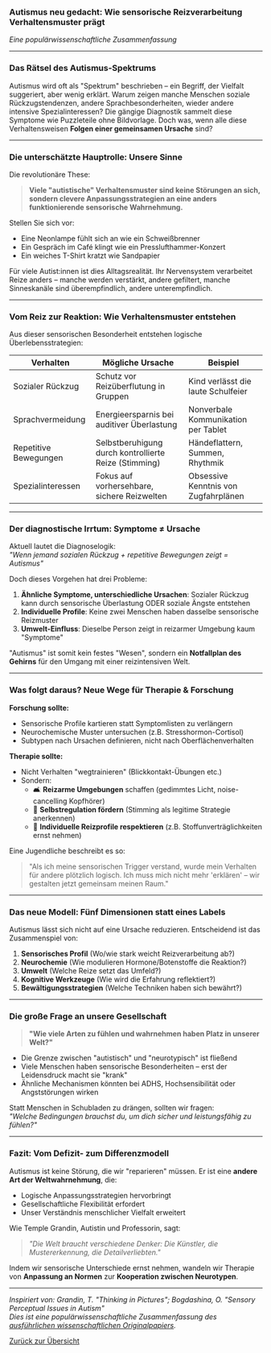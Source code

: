### Autismus neu gedacht: Wie sensorische Reizverarbeitung Verhaltensmuster prägt  
*Eine populärwissenschaftliche Zusammenfassung*

---

### Das Rätsel des Autismus-Spektrums  
Autismus wird oft als "Spektrum" beschrieben – ein Begriff, der Vielfalt suggeriert, aber wenig erklärt. Warum zeigen manche Menschen soziale Rückzugstendenzen, andere Sprachbesonderheiten, wieder andere intensive Spezialinteressen? Die gängige Diagnostik sammelt diese Symptome wie Puzzleteile ohne Bildvorlage. Doch was, wenn alle diese Verhaltensweisen **Folgen einer gemeinsamen Ursache** sind?  

---

### Die unterschätzte Hauptrolle: Unsere Sinne  
Die revolutionäre These:  
> **Viele "autistische" Verhaltensmuster sind keine Störungen an sich, sondern clevere Anpassungsstrategien an eine anders funktionierende sensorische Wahrnehmung.**  

Stellen Sie sich vor:  
- Eine Neonlampe fühlt sich an wie ein Schweißbrenner  
- Ein Gespräch im Café klingt wie ein Presslufthammer-Konzert  
- Ein weiches T-Shirt kratzt wie Sandpapier  

Für viele Autist:innen ist dies Alltagsrealität. Ihr Nervensystem verarbeitet Reize anders – manche werden verstärkt, andere gefiltert, manche Sinneskanäle sind überempfindlich, andere unterempfindlich.  

---

### Vom Reiz zur Reaktion: Wie Verhaltensmuster entstehen  
Aus dieser sensorischen Besonderheit entstehen logische Überlebensstrategien:  

| **Verhalten**         | **Mögliche Ursache**                                  | **Beispiel**                          |
|------------------------|-------------------------------------------------------|---------------------------------------|
| Sozialer Rückzug       | Schutz vor Reizüberflutung in Gruppen                | Kind verlässt die laute Schulfeier    |
| Sprachvermeidung       | Energieersparnis bei auditiver Überlastung           | Nonverbale Kommunikation per Tablet   |
| Repetitive Bewegungen  | Selbstberuhigung durch kontrollierte Reize (Stimming)| Händeflattern, Summen, Rhythmik       |
| Spezialinteressen      | Fokus auf vorhersehbare, sichere Reizwelten          | Obsessive Kenntnis von Zugfahrplänen  |

---

### Der diagnostische Irrtum: Symptome ≠ Ursache  
Aktuell lautet die Diagnoselogik:  
*"Wenn jemand sozialen Rückzug + repetitive Bewegungen zeigt = Autismus"*  

Doch dieses Vorgehen hat drei Probleme:  
1. **Ähnliche Symptome, unterschiedliche Ursachen**: Sozialer Rückzug kann durch sensorische Überlastung ODER soziale Ängste entstehen  
2. **Individuelle Profile**: Keine zwei Menschen haben dasselbe sensorische Reizmuster  
3. **Umwelt-Einfluss**: Dieselbe Person zeigt in reizarmer Umgebung kaum "Symptome"  

"Autismus" ist somit kein festes "Wesen", sondern ein **Notfallplan des Gehirns** für den Umgang mit einer reizintensiven Welt.  

---

### Was folgt daraus? Neue Wege für Therapie & Forschung  

**Forschung sollte:**  
- Sensorische Profile kartieren statt Symptomlisten zu verlängern  
- Neurochemische Muster untersuchen (z.B. Stresshormon-Cortisol)  
- Subtypen nach Ursachen definieren, nicht nach Oberflächenverhalten  

**Therapie sollte:**  
- Nicht Verhalten "wegtrainieren" (Blickkontakt-Übungen etc.)  
- Sondern:  
  - 🛋️ **Reizarme Umgebungen** schaffen (gedimmtes Licht, noise-cancelling Kopfhörer)  
  - 🔄 **Selbstregulation fördern** (Stimming als legitime Strategie anerkennen)  
  - 🧩 **Individuelle Reizprofile respektieren** (z.B. Stoffunverträglichkeiten ernst nehmen)  

Eine Jugendliche beschreibt es so:  
> "Als ich meine sensorischen Trigger verstand, wurde mein Verhalten für andere plötzlich logisch. Ich muss mich nicht mehr 'erklären' – wir gestalten jetzt gemeinsam meinen Raum."  

---

### Das neue Modell: Fünf Dimensionen statt eines Labels  
Autismus lässt sich nicht auf eine Ursache reduzieren. Entscheidend ist das Zusammenspiel von:  

1. **Sensorisches Profil** (Wo/wie stark weicht Reizverarbeitung ab?)  
2. **Neurochemie** (Wie modulieren Hormone/Botenstoffe die Reaktion?)  
3. **Umwelt** (Welche Reize setzt das Umfeld?)  
4. **Kognitive Werkzeuge** (Wie wird die Erfahrung reflektiert?)  
5. **Bewältigungsstrategien** (Welche Techniken haben sich bewährt?)  

---

### Die große Frage an unsere Gesellschaft  
> **"Wie viele Arten zu fühlen und wahrnehmen haben Platz in unserer Welt?"**  

- Die Grenze zwischen "autistisch" und "neurotypisch" ist fließend  
- Viele Menschen haben sensorische Besonderheiten – erst der Leidensdruck macht sie "krank"  
- Ähnliche Mechanismen könnten bei ADHS, Hochsensibilität oder Angststörungen wirken  

Statt Menschen in Schubladen zu drängen, sollten wir fragen:  
*"Welche Bedingungen brauchst du, um dich sicher und leistungsfähig zu fühlen?"*  

---

### Fazit: Vom Defizit- zum Differenzmodell  
Autismus ist keine Störung, die wir "reparieren" müssen. Er ist eine **andere Art der Weltwahrnehmung**, die:  
- Logische Anpassungsstrategien hervorbringt  
- Gesellschaftliche Flexibilität erfordert  
- Unser Verständnis menschlicher Vielfalt erweitert  

Wie Temple Grandin, Autistin und Professorin, sagt:  
> *"Die Welt braucht verschiedene Denker: Die Künstler, die Mustererkennung, die Detailverliebten."*  

Indem wir sensorische Unterschiede ernst nehmen, wandeln wir Therapie von **Anpassung an Normen** zur **Kooperation zwischen Neurotypen**.  

---  
*Inspiriert von: Grandin, T. "Thinking in Pictures"; Bogdashina, O. "Sensory Perceptual Issues in Autism"*  
*Dies ist eine populärwissenschaftliche Zusammenfassung des [ausführlichen wissenschaftlichen Originalpapiers](index.md).*

[Zurück zur Übersicht](../index.md)
